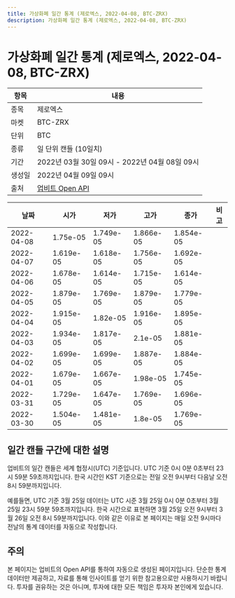 ```yaml
---
title: 가상화폐 일간 통계 (제로엑스, 2022-04-08, BTC-ZRX)
description: 가상화폐 일간 통계 (제로엑스, 2022-04-08, BTC-ZRX)
---
```



가상화폐 일간 통계 (제로엑스, 2022-04-08, BTC-ZRX)
===

|항목|내용|
|--|--|
|종목|제로엑스|
|마켓|BTC-ZRX|
|단위|BTC|
|종류|일 단위 캔들 (10일치)|
|기간|2022년 03월 30일 09시 - 2022년 04월 08일 09시|
|생성일|2022년 04월 09일 09시|
|출처|[업비트 Open API](https://docs.upbit.com)|


|날짜|시가|저가|고가|종가|비고|
|--|--|--|--|--|--|
|2022-04-08|1.75e-05|1.749e-05|1.866e-05|1.854e-05|    |
|2022-04-07|1.619e-05|1.618e-05|1.756e-05|1.692e-05|    |
|2022-04-06|1.678e-05|1.614e-05|1.715e-05|1.614e-05|    |
|2022-04-05|1.879e-05|1.769e-05|1.879e-05|1.779e-05|    |
|2022-04-04|1.915e-05|1.82e-05|1.916e-05|1.895e-05|    |
|2022-04-03|1.934e-05|1.817e-05|2.1e-05|1.881e-05|    |
|2022-04-02|1.699e-05|1.699e-05|1.887e-05|1.884e-05|    |
|2022-04-01|1.679e-05|1.667e-05|1.98e-05|1.745e-05|    |
|2022-03-31|1.729e-05|1.647e-05|1.769e-05|1.696e-05|    |
|2022-03-30|1.504e-05|1.481e-05|1.8e-05|1.769e-05|    |


일간 캔들 구간에 대한 설명
---


업비트의 일간 캔들은 세계 협정시(UTC) 기준입니다. 
UTC 기준 0시 0분 0초부터 23시 59분 59초까지입니다. 
한국 시간인 KST 기준으로는 전일 오전 9시부터 다음날 오전 8시 59분까지입니다. 


예를들면, UTC 기준 3월 25일 데이터는 UTC 시준 3월 25일 0시 0분 0초부터 3월 25일 23시 59분 59초까지입니다. 
한국 시간으로 표현하면 3월 25일 오전 9시부터 3월 26일 오전 8시 59분까지입니다. 
이와 같은 이유로 본 페이지는 매일 오전 9시마다 전날의 통계 데이터를 자동으로 작성합니다. 


주의
---


본 페이지는 업비트의 Open API를 통하여 자동으로 생성된 페이지입니다. 
단순한 통계 데이터만 제공하고, 자료를 통해 인사이트를 얻기 위한 참고용으로만 사용하시기 바랍니다. 
투자를 권유하는 것은 아니며, 투자에 대한 모든 책임은 투자자 본인에게 있습니다. 
